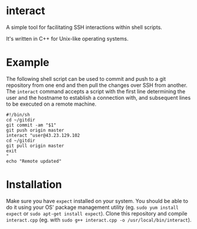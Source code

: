 interact
========

A simple tool for facilitating SSH interactions within shell scripts.

It's written in C++ for Unix-like operating systems.

Example
======

The following shell script can be used to commit and push to a git repository from one end and then pull the changes over SSH from another. The `interact` command accepts a script with the first line determining the user and the hostname to establish a connection with, and subsequent lines to be executed on a remote machine.

```
#!/bin/sh
cd ~/gitdir
git commit -am "$1"
git push origin master
interact "user@43.23.129.102
cd ~/gitdir
git pull origin master
exit
"
echo "Remote updated"
```

Installation
============

Make sure you have `expect` installed on your system. You should be able to do it using your OS' package management utility (eg. `sudo yum install expect` or `sudo apt-get install expect`). Clone this repository and compile `interact.cpp` (eg. with `sudo g++ interact.cpp -o /usr/local/bin/interact`).
